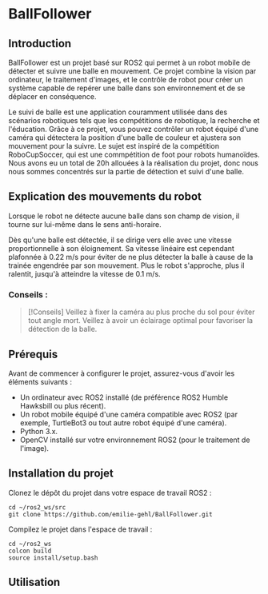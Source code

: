 # BallFollower
## Introduction
BallFollower est un projet basé sur ROS2 qui permet à un robot mobile de détecter et suivre une balle en mouvement. Ce projet combine la vision par ordinateur, le traitement d'images, et le contrôle de robot pour créer un système capable de repérer une balle dans son environnement et de se déplacer en conséquence.

Le suivi de balle est une application couramment utilisée dans des scénarios robotiques tels que les compétitions de robotique, la recherche et l'éducation. Grâce à ce projet, vous pouvez contrôler un robot équipé d'une caméra qui détectera la position d'une balle de couleur et ajustera son mouvement pour la suivre. Le sujet est inspiré de la compétition RoboCupSoccer, qui est une commpétition de foot pour robots humanoïdes.
Nous avons eu un total de 20h allouées à la réalisation du projet, donc nous nous sommes concentrés sur la partie de détection et suivi d'une balle.

## Explication des mouvements du robot
Lorsque le robot ne détecte aucune balle dans son champ de vision, il tourne sur lui-même dans le sens anti-horaire.

Dès qu'une balle est détectée, il se dirige vers elle avec une vitesse proportionnelle à son éloignement. Sa vitesse linéaire est cependant plafonnée à 0.22 m/s pour éviter de ne plus détecter la balle à cause de la trainée engendrée par son mouvement. Plus le robot s'approche, plus il ralentit, jusqu'à atteindre la vitesse de 0.1 m/s.

### Conseils :
> [!Conseils]
> Veillez à fixer la caméra au plus proche du sol pour éviter tout angle mort.
> Veillez à avoir un éclairage optimal pour favoriser la détection de la balle.

## Prérequis
Avant de commencer à configurer le projet, assurez-vous d'avoir les éléments suivants :

- Un ordinateur avec ROS2 installé (de préférence ROS2 Humble Hawksbill ou plus récent).
- Un robot mobile équipé d'une caméra compatible avec ROS2 (par exemple, TurtleBot3 ou tout autre robot équipé d'une caméra).
- Python 3.x.
- OpenCV installé sur votre environnement ROS2 (pour le traitement de l'image).

## Installation du projet
Clonez le dépôt du projet dans votre espace de travail ROS2 :
```
cd ~/ros2_ws/src
git clone https://github.com/emilie-gehl/BallFollower.git
```

Compilez le projet dans l'espace de travail :
```
cd ~/ros2_ws
colcon build
source install/setup.bash
```
  
## Utilisation
